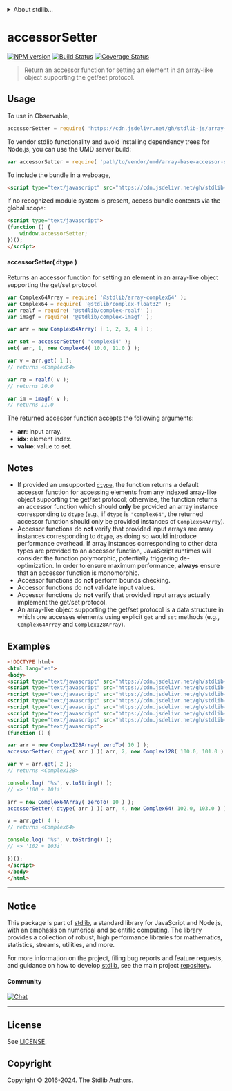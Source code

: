 <!--

@license Apache-2.0

Copyright (c) 2022 The Stdlib Authors.

Licensed under the Apache License, Version 2.0 (the "License");
you may not use this file except in compliance with the License.
You may obtain a copy of the License at

   http://www.apache.org/licenses/LICENSE-2.0

Unless required by applicable law or agreed to in writing, software
distributed under the License is distributed on an "AS IS" BASIS,
WITHOUT WARRANTIES OR CONDITIONS OF ANY KIND, either express or implied.
See the License for the specific language governing permissions and
limitations under the License.

-->


<details>
  <summary>
    About stdlib...
  </summary>
  <p>We believe in a future in which the web is a preferred environment for numerical computation. To help realize this future, we've built stdlib. stdlib is a standard library, with an emphasis on numerical and scientific computation, written in JavaScript (and C) for execution in browsers and in Node.js.</p>
  <p>The library is fully decomposable, being architected in such a way that you can swap out and mix and match APIs and functionality to cater to your exact preferences and use cases.</p>
  <p>When you use stdlib, you can be absolutely certain that you are using the most thorough, rigorous, well-written, studied, documented, tested, measured, and high-quality code out there.</p>
  <p>To join us in bringing numerical computing to the web, get started by checking us out on <a href="https://github.com/stdlib-js/stdlib">GitHub</a>, and please consider <a href="https://opencollective.com/stdlib">financially supporting stdlib</a>. We greatly appreciate your continued support!</p>
</details>

# accessorSetter

[![NPM version][npm-image]][npm-url] [![Build Status][test-image]][test-url] [![Coverage Status][coverage-image]][coverage-url] <!-- [![dependencies][dependencies-image]][dependencies-url] -->

> Return an accessor function for setting an element in an array-like object supporting the get/set protocol.

<!-- Section to include introductory text. Make sure to keep an empty line after the intro `section` element and another before the `/section` close. -->

<section class="intro">

</section>

<!-- /.intro -->

<!-- Package usage documentation. -->



<section class="usage">

## Usage

To use in Observable,

```javascript
accessorSetter = require( 'https://cdn.jsdelivr.net/gh/stdlib-js/array-base-accessor-setter@umd/browser.js' )
```

To vendor stdlib functionality and avoid installing dependency trees for Node.js, you can use the UMD server build:

```javascript
var accessorSetter = require( 'path/to/vendor/umd/array-base-accessor-setter/index.js' )
```

To include the bundle in a webpage,

```html
<script type="text/javascript" src="https://cdn.jsdelivr.net/gh/stdlib-js/array-base-accessor-setter@umd/browser.js"></script>
```

If no recognized module system is present, access bundle contents via the global scope:

```html
<script type="text/javascript">
(function () {
    window.accessorSetter;
})();
</script>
```

#### accessorSetter( dtype )

Returns an accessor function for setting an element in an array-like object supporting the get/set protocol.

```javascript
var Complex64Array = require( '@stdlib/array-complex64' );
var Complex64 = require( '@stdlib/complex-float32' );
var realf = require( '@stdlib/complex-realf' );
var imagf = require( '@stdlib/complex-imagf' );

var arr = new Complex64Array( [ 1, 2, 3, 4 ] );

var set = accessorSetter( 'complex64' );
set( arr, 1, new Complex64( 10.0, 11.0 ) );

var v = arr.get( 1 );
// returns <Complex64>

var re = realf( v );
// returns 10.0

var im = imagf( v );
// returns 11.0
```

The returned accessor function accepts the following arguments:

-   **arr**: input array.
-   **idx**: element index.
-   **value**: value to set.

</section>

<!-- /.usage -->

<!-- Package usage notes. Make sure to keep an empty line after the `section` element and another before the `/section` close. -->

<section class="notes">

## Notes

-   If provided an unsupported [`dtype`][@stdlib/array/dtypes], the function returns a default accessor function for accessing elements from any indexed array-like object supporting the get/set protocol; otherwise, the function returns an accessor function which should **only** be provided an array instance corresponding to `dtype` (e.g., if `dtype` is `'complex64'`, the returned accessor function should only be provided instances of `Complex64Array`).
-   Accessor functions do **not** verify that provided input arrays are array instances corresponding to `dtype`, as doing so would introduce performance overhead. If array instances corresponding to other data types are provided to an accessor function, JavaScript runtimes will consider the function polymorphic, potentially triggering de-optimization. In order to ensure maximum performance, **always** ensure that an accessor function is monomorphic.
-   Accessor functions do **not** perform bounds checking.
-   Accessor functions do **not** validate input values.
-   Accessor functions do **not** verify that provided input arrays actually implement the get/set protocol.
-   An array-like object supporting the get/set protocol is a data structure in which one accesses elements using explicit `get` and `set` methods (e.g., `Complex64Array` and `Complex128Array`).

</section>

<!-- /.notes -->

<!-- Package usage examples. -->

<section class="examples">

## Examples

<!-- eslint no-undef: "error" -->

```html
<!DOCTYPE html>
<html lang="en">
<body>
<script type="text/javascript" src="https://cdn.jsdelivr.net/gh/stdlib-js/array-complex128@umd/browser.js"></script>
<script type="text/javascript" src="https://cdn.jsdelivr.net/gh/stdlib-js/array-complex64@umd/browser.js"></script>
<script type="text/javascript" src="https://cdn.jsdelivr.net/gh/stdlib-js/complex-float64@umd/browser.js"></script>
<script type="text/javascript" src="https://cdn.jsdelivr.net/gh/stdlib-js/complex-float32@umd/browser.js"></script>
<script type="text/javascript" src="https://cdn.jsdelivr.net/gh/stdlib-js/array-base-zero-to@umd/browser.js"></script>
<script type="text/javascript" src="https://cdn.jsdelivr.net/gh/stdlib-js/array-dtype@umd/browser.js"></script>
<script type="text/javascript" src="https://cdn.jsdelivr.net/gh/stdlib-js/array-base-accessor-setter@umd/browser.js"></script>
<script type="text/javascript">
(function () {

var arr = new Complex128Array( zeroTo( 10 ) );
accessorSetter( dtype( arr ) )( arr, 2, new Complex128( 100.0, 101.0 ) );

var v = arr.get( 2 );
// returns <Complex128>

console.log( '%s', v.toString() );
// => '100 + 101i'

arr = new Complex64Array( zeroTo( 10 ) );
accessorSetter( dtype( arr ) )( arr, 4, new Complex64( 102.0, 103.0 ) );

v = arr.get( 4 );
// returns <Complex64>

console.log( '%s', v.toString() );
// => '102 + 103i'

})();
</script>
</body>
</html>
```

</section>

<!-- /.examples -->

<!-- Section to include cited references. If references are included, add a horizontal rule *before* the section. Make sure to keep an empty line after the `section` element and another before the `/section` close. -->

<section class="references">

</section>

<!-- /.references -->

<!-- Section for related `stdlib` packages. Do not manually edit this section, as it is automatically populated. -->

<section class="related">

</section>

<!-- /.related -->

<!-- Section for all links. Make sure to keep an empty line after the `section` element and another before the `/section` close. -->


<section class="main-repo" >

* * *

## Notice

This package is part of [stdlib][stdlib], a standard library for JavaScript and Node.js, with an emphasis on numerical and scientific computing. The library provides a collection of robust, high performance libraries for mathematics, statistics, streams, utilities, and more.

For more information on the project, filing bug reports and feature requests, and guidance on how to develop [stdlib][stdlib], see the main project [repository][stdlib].

#### Community

[![Chat][chat-image]][chat-url]

---

## License

See [LICENSE][stdlib-license].


## Copyright

Copyright &copy; 2016-2024. The Stdlib [Authors][stdlib-authors].

</section>

<!-- /.stdlib -->

<!-- Section for all links. Make sure to keep an empty line after the `section` element and another before the `/section` close. -->

<section class="links">

[npm-image]: http://img.shields.io/npm/v/@stdlib/array-base-accessor-setter.svg
[npm-url]: https://npmjs.org/package/@stdlib/array-base-accessor-setter

[test-image]: https://github.com/stdlib-js/array-base-accessor-setter/actions/workflows/test.yml/badge.svg?branch=v0.2.0
[test-url]: https://github.com/stdlib-js/array-base-accessor-setter/actions/workflows/test.yml?query=branch:v0.2.0

[coverage-image]: https://img.shields.io/codecov/c/github/stdlib-js/array-base-accessor-setter/main.svg
[coverage-url]: https://codecov.io/github/stdlib-js/array-base-accessor-setter?branch=main

<!--

[dependencies-image]: https://img.shields.io/david/stdlib-js/array-base-accessor-setter.svg
[dependencies-url]: https://david-dm.org/stdlib-js/array-base-accessor-setter/main

-->

[chat-image]: https://img.shields.io/gitter/room/stdlib-js/stdlib.svg
[chat-url]: https://app.gitter.im/#/room/#stdlib-js_stdlib:gitter.im

[stdlib]: https://github.com/stdlib-js/stdlib

[stdlib-authors]: https://github.com/stdlib-js/stdlib/graphs/contributors

[umd]: https://github.com/umdjs/umd
[es-module]: https://developer.mozilla.org/en-US/docs/Web/JavaScript/Guide/Modules

[deno-url]: https://github.com/stdlib-js/array-base-accessor-setter/tree/deno
[deno-readme]: https://github.com/stdlib-js/array-base-accessor-setter/blob/deno/README.md
[umd-url]: https://github.com/stdlib-js/array-base-accessor-setter/tree/umd
[umd-readme]: https://github.com/stdlib-js/array-base-accessor-setter/blob/umd/README.md
[esm-url]: https://github.com/stdlib-js/array-base-accessor-setter/tree/esm
[esm-readme]: https://github.com/stdlib-js/array-base-accessor-setter/blob/esm/README.md
[branches-url]: https://github.com/stdlib-js/array-base-accessor-setter/blob/main/branches.md

[stdlib-license]: https://raw.githubusercontent.com/stdlib-js/array-base-accessor-setter/main/LICENSE

[@stdlib/array/dtypes]: https://github.com/stdlib-js/array-dtypes/tree/umd

</section>

<!-- /.links -->

